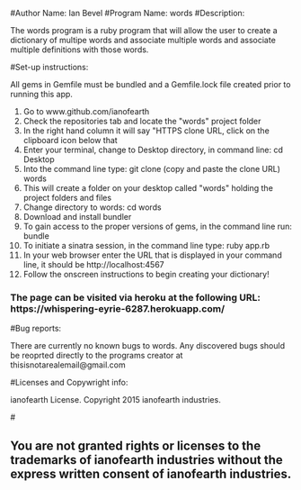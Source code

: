 #Author Name: Ian Bevel
#Program Name: words
#Description: <p>The words program is a ruby program that will allow the user to create a dictionary of multipe words and associate multiple words and associate multiple definitions with those words.</p>
#Set-up instructions: 
<p>All gems in Gemfile must be bundled and a Gemfile.lock file created prior to running this app.</p>
<ol>
<li>Go to www.github.com/ianofearth</li>
<li>Check the repositories tab and locate the "words" project folder</li>
<li>In the right hand column it will say "HTTPS clone URL, click on the clipboard icon below that</li>
<li>Enter your terminal, change to Desktop directory, in command line: cd Desktop</li>
<li>Into the command line type: git clone (copy and paste the clone URL) words</li>
<li>This will create a folder on your desktop called "words" holding the project folders and files</li>
<li>Change directory to words: cd words</li>
<li>Download and install bundler</li>
<li>To gain access to the proper versions of gems, in the command line run: bundle</li>
<li>To initiate a sinatra session, in the command line type: ruby app.rb</li>
<li>In your web browser enter the URL that is displayed in your command line, it should be http://localhost:4567</li>
<li>Follow the onscreen instructions to begin creating your dictionary!</li>
</ol>
</p>
<h3>The page can be visited via heroku at the following URL: https://whispering-eyrie-6287.herokuapp.com/ </h3>
#Bug reports: <p>There are currently no known bugs to words.  Any discovered bugs should be reoprted 
directly to the programs creator at thisisnotarealemail@gmail.com</p>
#Licenses and Copywright info: <p>ianofearth License.  Copyright 2015 ianofearth industries.</p>
#<h2>You are not granted rights or licenses to the trademarks of ianofearth industries without the express written consent of ianofearth industries.</h2>
